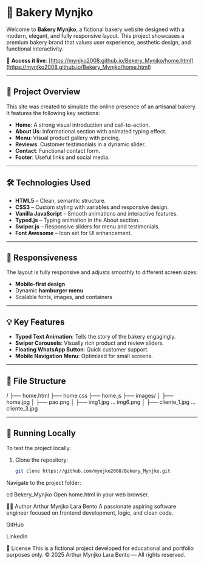 # 🥐 Bakery Mynjko

Welcome to **Bakery Mynjko**, a fictional bakery website designed with a modern, elegant, and fully responsive layout. This project showcases a premium bakery brand that values user experience, aesthetic design, and functional interactivity.

🔗 **Access it live**: [https://mynjko2008.github.io/Bekery_Mynjko/home.html](https://mynjko2008.github.io/Bekery_Mynjko/home.html)

---

## 📌 Project Overview

This site was created to simulate the online presence of an artisanal bakery. It features the following key sections:

- **Home**: A strong visual introduction and call-to-action.
- **About Us**: Informational section with animated typing effect.
- **Menu**: Visual product gallery with pricing.
- **Reviews**: Customer testimonials in a dynamic slider.
- **Contact**: Functional contact form.
- **Footer**: Useful links and social media.

---

## 🛠️ Technologies Used

- **HTML5** – Clean, semantic structure.
- **CSS3** – Custom styling with variables and responsive design.
- **Vanilla JavaScript** – Smooth animations and interactive features.
- **Typed.js** – Typing animation in the About section.
- **Swiper.js** – Responsive sliders for menu and testimonials.
- **Font Awesome** – Icon set for UI enhancement.

---

## 📱 Responsiveness

The layout is fully responsive and adjusts smoothly to different screen sizes:

- **Mobile-first design**
- Dynamic **hamburger menu**
- Scalable fonts, images, and containers

---

## 💡 Key Features

- **Typed Text Animation**: Tells the story of the bakery engagingly.
- **Swiper Carousels**: Visually rich product and review sliders.
- **Floating WhatsApp Button**: Quick customer support.
- **Mobile Navigation Menu**: Optimized for small screens.

---

## 📂 File Structure

/
├── home.html
├── home.css
├── home.js
├── images/
│ ├── home.jpg
│ ├── pao.png
│ ├── img1.jpg ... img6.png
│ ├── cliente_1.jpg ... cliente_3.jpg


---

## 🚀 Running Locally

To test the project locally:

1. Clone the repository:
   ```bash
   git clone https://github.com/mynjko2008/Bekery_Mynjko.git
Navigate to the project folder:

cd Bekery_Mynjko
Open home.html in your web browser.

👨‍💻 Author
Arthur Mynjko Lara Bento
A passionate aspiring software engineer focused on frontend development, logic, and clean code.

GitHub

LinkedIn

📝 License
This is a fictional project developed for educational and portfolio purposes only.
© 2025 Arthur Mynjko Lara Bento — All rights reserved.